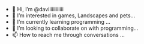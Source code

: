 - 👋 Hi, I’m @daviiiiiiiiiiii
- 👀 I’m interested in games, Landscapes and pets...
- 🌱 I’m currently learning programming ...
- 💞️ I’m looking to collaborate on with programming...
- 📫 How to reach me through conversations ...

<!---
daviiiiiiiiiiii/daviiiiiiiiiiii is a ✨ special ✨ repository because its `README.md` (this file) appears on your GitHub profile.
You can click the Preview link to take a look at your changes.
--->
